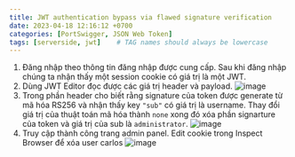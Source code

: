 ```yaml
---
title: JWT authentication bypass via flawed signature verification
date: 2023-04-18 12:16:12 +0700
categories: [PortSwigger, JSON Web Token]
tags: [serverside, jwt]    # TAG names should always be lowercase
---
```


1. Đăng nhập theo thông tin đăng nhập được cung cấp. Sau khi đăng nhập chúng ta nhận thấy một session cookie có giá trị là một JWT.
2. Dùng JWT Editor đọc được các giá trị header và payload. 
![image](https://user-images.githubusercontent.com/80744099/226193621-29e7db97-1b67-4cd2-a42b-42bafb666a10.png)
3. Trong phần header cho biết rằng signature của token được generate từ mã hóa RS256 và nhận thấy key `"sub"` có giá trị là username. Thay đổi giá trị của thuật toán mã hóa thành `none` xong đó xóa phần signarture của token và giá trị của sub là `administrator`. 
![image](https://user-images.githubusercontent.com/80744099/226194609-3e98a762-6ffa-4934-a4d8-74cc9af5c7d3.png)
4. Truy cập thành công trang admin panel. Edit cookie trong Inspect Browser để xóa user carlos
![image](https://user-images.githubusercontent.com/80744099/226194981-609cf3bb-f8bf-46ff-af53-bf791f7e40ec.png)